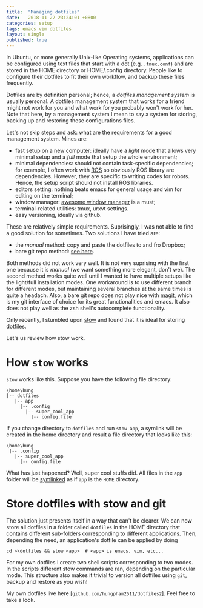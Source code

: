 ```yaml
---
title:  "Managing dotfiles"
date:   2018-11-22 23:24:01 +0800
categories: setup
tags: emacs vim dotfiles
layout: single
published: true
---
```


In Ubuntu, or more generally Unix-like Operating systems, applications
can be configured using text files that start with a dot
(e.g. `.tmux.conf`) and are stored in the HOME directory or
HOME/.config directory. People like to configure their dotfiles to fit
their own workflow, and backup these files frequently.

Dotfiles are by definition personal; hence, a *dotfiles management
system* is usually personal.  A dotfiles management system that works
for a friend might not work for you and what work for you probably
won't work for her.  Note that here, by a management system I mean to
say a system for storing, backing up and restoring these
configurations files.

Let's not skip steps and ask: what are the requirements for a good
management system.  Mines are:
- fast setup on a new computer: ideally have a *light* mode that
  allows very minimal setup and a *full* mode that setup the whole
  environment;
- minimal dependencies: should not contain task-specific dependencies;
  for example, I often work with [ROS](http://www.ros.org/) so
  obviously ROS library are dependencies. However, they are specific
  to writing codes for robots. Hence, the setup script should not
  install ROS libraries.
- editors setting: nothing beats emacs for general usage and vim for
  editing on the terminal;
- window manager: [awesome window manager](https://awesomewm.org/) is
  a must;
- terminal-related utilities: tmux, urxvt settings.
- easy versioning, ideally via github.

These are relatively simple requirements. Suprisingly, I was not able
to find a good solution for sometimes. Two solutions I have tried
are:
- the *manual* method: copy and paste the dotfiles to and fro Dropbox;
- bare git repo method: [see
here](https://developer.atlassian.com/blog/2016/02/best-way-to-store-dotfiles-git-bare-repo/).

Both methods did not work very well. It is not very suprising with the
first one because it is *manual* (we want something more elegant,
don't we). The second method works quite well until I wanted to have
multiple setups like the light/full installation modes. One workaround
is to use different branch for different modes, but maintaining
several branches at the same times is quite a headach. Also, a bare
git repo does not play nice with [magit](https://magit.vc/), which is
my git interface of choice for its great functionalities and emacs. It
also does not play well as the zsh shell's autocomplete functionality.

Only recently, I stumbled upon
[stow](https://www.gnu.org/software/stow/manual/stow.html) and found
that it is ideal for storing dotfiles.

Let's us review how stow work.

# How `stow` works

`stow` works like this. Suppose you have the following file directory:
```
\home\hung
|-- dotfiles
   |-- app
     |-- .config
       |-- super_cool_app
         |-- config.file
```

If you change directory to `dotfiles` and run `stow app`, a symlink
will be created in the home directory and result a file directory that looks
like this:
```
\home\hung
 |-- .config
   |-- super_cool_app
     |-- config.file
```

What has just happened? Well, super cool stuffs did.  All files in the
`app` folder will be
[symlinked](https://www.cyberciti.biz/faq/creating-soft-link-or-symbolic-link/)
as if `app` is the `HOME` directory.

# Store dotfiles with stow and git

The solution just presents itself in a way that can't be clearer.
We can now store all dotfiles
in a folder called `dotfiles` in the HOME directory that contains
different sub-folders corresponding to different applications. Then,
depending the need, an application's dotfile can be applied by doing
```shell
cd ~\dotfiles && stow <app>  # <app> is emacs, vim, etc...
```

For my own dotfiles I create two shell scripts corresponding to two
modes. In the scripts different stow commands are ran, depending on
the particular mode. This structure also makes it trivial to version
all dotfiles using `git`, backup and restore as you wish!

My own dotfiles live here [`github.com/hungpham2511/dotfiles2`]. Feel
free to take a look.




